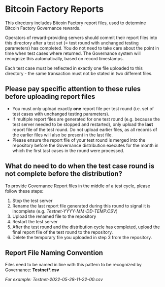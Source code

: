 # Bitcoin Factory Reports
This directory includes Bitcoin Factory report files, used to determine Bitcoin Factory Governance rewards.

Operators of reward-providing servers should commit their report files into this directory after a test set (= test round with unchanged testing parameters) has completed. You do not need to take care about the point in time when test cases where returned. The Governance system will recognize this automatically, based on record timestamps.

Each test case must be reflected in exactly one file uploaded to this directory - the same transaction must not be stated in two different files.

## Please pay specific attention to these rules before uploading report files
- You must only upload exactly **one** report file per test round (i.e. set of test cases with unchanged testing parameters).
- If multiple report files are generated for one test round (e.g. because the test server needed to be stopped and restarted), only upload the **last** report file of the test round. Do not upload earlier files, as all records of the earlier files will also be present in the last file.
- Please ensure the report file of your test round is merged into the repository before the Governance distribution executes for the month in which the first tast cases in the round were processed.

## What do need to do when the test case round is not complete before the distribution?
To provide Governance Report files in the middle of a test cycle, please follow these steps:
1. Stop the test server
2. Rename the last report file generated during this round to signal it is incomplete (e.g. _Testnet-YYYY-MM-DD-TEMP.CSV_)
3. Upload the renamed file to the repository
4. Restart the test server
5. After the test round and the distribution cycle has completed, upload the final report file of the test round to the repository.
6. Delete the temporary file you uploaded in step 3 from the repository.

## Report File Naming Convention
Files need to be named in line with this pattern to be recognized by Governance: __Testnet*.csv__

_For example: Testnet-2022-05-28-11-22-00.csv_